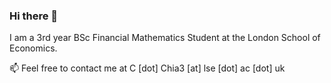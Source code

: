 ### Hi there 👋

I am a 3rd year BSc Financial Mathematics Student at the London School of Economics. 

📫 Feel free to contact me at C [dot] Chia3 [at] lse [dot] ac [dot] uk

<!--
**chrischia06/chrischia06** is a ✨ _special_ ✨ repository because its `README.md` (this file) appears on your GitHub profile.

Best "Data Science" work: [https://github.com/chrischia06/XTXForecastingChallenge](https://github.com/chrischia06/XTXForecastingChallenge)

Cutest Project: Quantum Kitties, a little game to showcase quantum mechanics using the IBM QISKit API [github.com/topher-lo/quantum-kitties](github.com/topher-lo/quantum-kitties)



<!--
- 🔭 I’m currently working on ...
- 🌱 I’m currently learning ...
- 👯 I’m looking to collaborate on ...
- 🤔 I’m looking for help with ...
- 💬 Ask me about ...
-->
